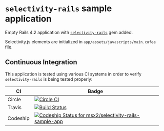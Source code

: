# `selectivity-rails` sample application

Empty Rails 4.2 application with [`selectivity-rails`](https://github.com/msx2/selectivity-rails) gem added.

Selectivity.js elements are initialized in `app/assets/javascripts/main.cofee` file.


## Continuous Integration

This application is tested using various CI systems in order to verify `selectivity-rails` is being tested properly:

CI | Badge
---|---
Circle | [![Circle CI](https://circleci.com/gh/msx2/selectivity-rails-sample-app/tree/master.svg?style=svg)](https://circleci.com/gh/msx2/selectivity-rails-sample-app/tree/master)
Travis | [![Build Status](https://travis-ci.org/msx2/selectivity-rails-sample-app.svg?branch=master)](https://travis-ci.org/msx2/selectivity-rails-sample-app)
Codeship | [ ![Codeship Status for msx2/selectivity-rails-sample-app](https://codeship.com/projects/a821bb60-c766-0132-8711-32935668aaf8/status?branch=master)](https://codeship.com/projects/74937)
